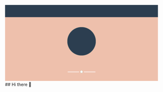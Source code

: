 <img src="https://github.com/ChristmasPostcard/ChristmasPostcard/blob/main/images/pictest.png" alt="The Unlimited" />
## Hi there 👋

<!--
**ChristmasPostcard/ChristmasPostcard** is a ✨ _special_ ✨ repository because its `README.md` (this file) appears on your GitHub profile.

Here are some ideas to get you started:

- 🔭 I’m currently working on ...
- 🌱 I’m currently learning ...
- 👯 I’m looking to collaborate on ...
- 🤔 I’m looking for help with ...
- 💬 Ask me about ...
- 📫 How to reach me: ...
- 😄 Pronouns: ...
- ⚡ Fun fact: ...
-->
